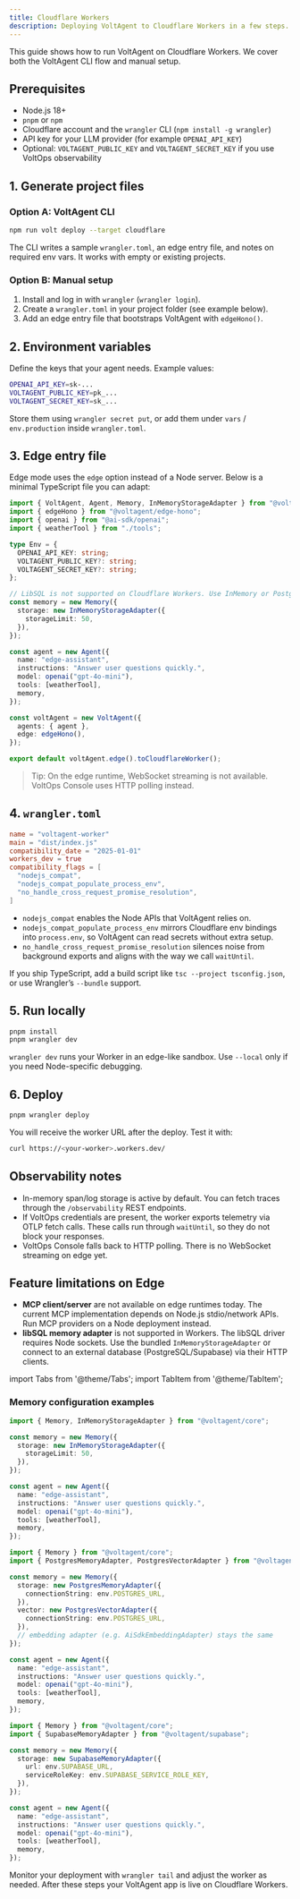 ```yaml
---
title: Cloudflare Workers
description: Deploying VoltAgent to Cloudflare Workers in a few steps.
---
```


This guide shows how to run VoltAgent on Cloudflare Workers. We cover both the VoltAgent CLI flow and manual setup.

## Prerequisites

- Node.js 18+
- `pnpm` or `npm`
- Cloudflare account and the `wrangler` CLI (`npm install -g wrangler`)
- API key for your LLM provider (for example `OPENAI_API_KEY`)
- Optional: `VOLTAGENT_PUBLIC_KEY` and `VOLTAGENT_SECRET_KEY` if you use VoltOps observability

## 1. Generate project files

### Option A: VoltAgent CLI

```bash
npm run volt deploy --target cloudflare
```

The CLI writes a sample `wrangler.toml`, an edge entry file, and notes on required env vars. It works with empty or existing projects.

### Option B: Manual setup

1. Install and log in with `wrangler` (`wrangler login`).
2. Create a `wrangler.toml` in your project folder (see example below).
3. Add an edge entry file that bootstraps VoltAgent with `edgeHono()`.

## 2. Environment variables

Define the keys that your agent needs. Example values:

```bash
OPENAI_API_KEY=sk-...
VOLTAGENT_PUBLIC_KEY=pk_...
VOLTAGENT_SECRET_KEY=sk_...
```

Store them using `wrangler secret put`, or add them under `vars` / `env.production` inside `wrangler.toml`.

## 3. Edge entry file

Edge mode uses the `edge` option instead of a Node server. Below is a minimal TypeScript file you can adapt:

```ts title="src/index.ts"
import { VoltAgent, Agent, Memory, InMemoryStorageAdapter } from "@voltagent/core";
import { edgeHono } from "@voltagent/edge-hono";
import { openai } from "@ai-sdk/openai";
import { weatherTool } from "./tools";

type Env = {
  OPENAI_API_KEY: string;
  VOLTAGENT_PUBLIC_KEY?: string;
  VOLTAGENT_SECRET_KEY?: string;
};

// LibSQL is not supported on Cloudflare Workers. Use InMemory or Postgres/Supabase instead.
const memory = new Memory({
  storage: new InMemoryStorageAdapter({
    storageLimit: 50,
  }),
});

const agent = new Agent({
  name: "edge-assistant",
  instructions: "Answer user questions quickly.",
  model: openai("gpt-4o-mini"),
  tools: [weatherTool],
  memory,
});

const voltAgent = new VoltAgent({
  agents: { agent },
  edge: edgeHono(),
});

export default voltAgent.edge().toCloudflareWorker();
```

> Tip: On the edge runtime, WebSocket streaming is not available. VoltOps Console uses HTTP polling instead.

## 4. `wrangler.toml`

```toml
name = "voltagent-worker"
main = "dist/index.js"
compatibility_date = "2025-01-01"
workers_dev = true
compatibility_flags = [
  "nodejs_compat",
  "nodejs_compat_populate_process_env",
  "no_handle_cross_request_promise_resolution",
]
```

- `nodejs_compat` enables the Node APIs that VoltAgent relies on.
- `nodejs_compat_populate_process_env` mirrors Cloudflare env bindings into `process.env`, so VoltAgent can read secrets without extra setup.
- `no_handle_cross_request_promise_resolution` silences noise from background exports and aligns with the way we call `waitUntil`.

If you ship TypeScript, add a build script like `tsc --project tsconfig.json`, or use Wrangler’s `--bundle` support.

## 5. Run locally

```bash
pnpm install
pnpm wrangler dev
```

`wrangler dev` runs your Worker in an edge-like sandbox. Use `--local` only if you need Node-specific debugging.

## 6. Deploy

```bash
pnpm wrangler deploy
```

You will receive the worker URL after the deploy. Test it with:

```bash
curl https://<your-worker>.workers.dev/
```

## Observability notes

- In-memory span/log storage is active by default. You can fetch traces through the `/observability` REST endpoints.
- If VoltOps credentials are present, the worker exports telemetry via OTLP fetch calls. These calls run through `waitUntil`, so they do not block your responses.
- VoltOps Console falls back to HTTP polling. There is no WebSocket streaming on edge yet.

## Feature limitations on Edge

- **MCP client/server** are not available on edge runtimes today. The current MCP implementation depends on Node.js stdio/network APIs. Run MCP providers on a Node deployment instead.
- **libSQL memory adapter** is not supported in Workers. The libSQL driver requires Node sockets. Use the bundled `InMemoryStorageAdapter` or connect to an external database (PostgreSQL/Supabase) via their HTTP clients.

import Tabs from '@theme/Tabs';
import TabItem from '@theme/TabItem';

### Memory configuration examples

<Tabs>
  <TabItem value="in-memory" label="In-memory (default)" default>

```ts
import { Memory, InMemoryStorageAdapter } from "@voltagent/core";

const memory = new Memory({
  storage: new InMemoryStorageAdapter({
    storageLimit: 50,
  }),
});

const agent = new Agent({
  name: "edge-assistant",
  instructions: "Answer user questions quickly.",
  model: openai("gpt-4o-mini"),
  tools: [weatherTool],
  memory,
});
```

  </TabItem>
  <TabItem value="postgres" label="PostgreSQL">

```ts
import { Memory } from "@voltagent/core";
import { PostgresMemoryAdapter, PostgresVectorAdapter } from "@voltagent/postgres";

const memory = new Memory({
  storage: new PostgresMemoryAdapter({
    connectionString: env.POSTGRES_URL,
  }),
  vector: new PostgresVectorAdapter({
    connectionString: env.POSTGRES_URL,
  }),
  // embedding adapter (e.g. AiSdkEmbeddingAdapter) stays the same
});

const agent = new Agent({
  name: "edge-assistant",
  instructions: "Answer user questions quickly.",
  model: openai("gpt-4o-mini"),
  tools: [weatherTool],
  memory,
});
```

  </TabItem>
  <TabItem value="supabase" label="Supabase">

```ts
import { Memory } from "@voltagent/core";
import { SupabaseMemoryAdapter } from "@voltagent/supabase";

const memory = new Memory({
  storage: new SupabaseMemoryAdapter({
    url: env.SUPABASE_URL,
    serviceRoleKey: env.SUPABASE_SERVICE_ROLE_KEY,
  }),
});

const agent = new Agent({
  name: "edge-assistant",
  instructions: "Answer user questions quickly.",
  model: openai("gpt-4o-mini"),
  tools: [weatherTool],
  memory,
});
```

  </TabItem>
</Tabs>

Monitor your deployment with `wrangler tail` and adjust the worker as needed. After these steps your VoltAgent app is live on Cloudflare Workers.
